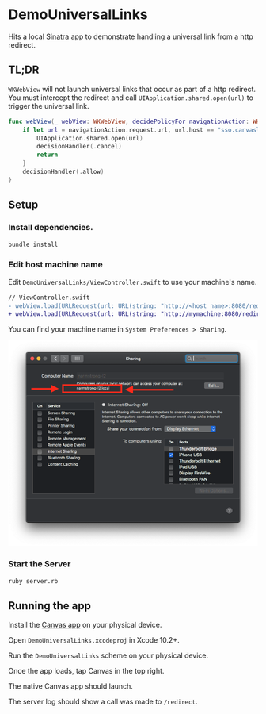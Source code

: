 # DemoUniversalLinks

Hits a local [Sinatra](http://sinatrarb.com) app to demonstrate handling a
universal link from a http redirect.

## TL;DR

`WKWebView` will not launch universal links that occur as part of a http redirect.
You must intercept the redirect and call `UIApplication.shared.open(url)` to
trigger the universal link.

```swift
func webView(_ webView: WKWebView, decidePolicyFor navigationAction: WKNavigationAction, decisionHandler: @escaping (WKNavigationActionPolicy) -> Void) {
    if let url = navigationAction.request.url, url.host == "sso.canvaslms.com" {
        UIApplication.shared.open(url)
        decisionHandler(.cancel)
        return
    }
    decisionHandler(.allow)
}
```

## Setup

### Install dependencies.

```
bundle install
```

### Edit host machine name

Edit `DemoUniversalLinks/ViewController.swift` to use your machine's name.

```diff
// ViewController.swift
- webView.load(URLRequest(url: URL(string: "http://<host name>:8080/redirect")!))
+ webView.load(URLRequest(url: URL(string: "http://mymachine:8080/redirect")!))
```

You can find your machine name in `System Preferences > Sharing`.

![Machine name preferences](screenshots/machine-name.png)

### Start the Server

```
ruby server.rb
```

## Running the app

Install the [Canvas app](https://apps.apple.com/us/app/canvas-student/id480883488) on your physical device.

Open `DemoUniversalLinks.xcodeproj` in Xcode 10.2+.

Run the `DemoUniversalLinks` scheme on your physical device.

Once the app loads, tap Canvas in the top right.

The native Canvas app should launch.

The server log should show a call was made to `/redirect`.
